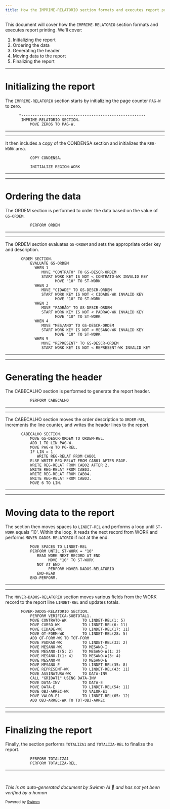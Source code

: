 ```yaml
---
title: How the IMPRIME-RELATORIO section formats and executes report printing
---
```

This document will cover how the <SwmToken path="src/oep/oep053.cbl" pos="835:1:3" line-data="       IMPRIME-RELATORIO SECTION.">`IMPRIME-RELATORIO`</SwmToken> section formats and executes report printing. We'll cover:

1. Initializing the report
2. Ordering the data
3. Generating the header
4. Moving data to the report
5. Finalizing the report

<SwmSnippet path="/src/oep/oep053.cbl" line="834">

---

# Initializing the report

The <SwmToken path="src/oep/oep053.cbl" pos="835:1:3" line-data="       IMPRIME-RELATORIO SECTION.">`IMPRIME-RELATORIO`</SwmToken> section starts by initializing the page counter <SwmToken path="src/oep/oep053.cbl" pos="836:7:9" line-data="           MOVE ZEROS TO PAG-W.">`PAG-W`</SwmToken> to zero.

```cobol
      *-------------------------------------------------------
       IMPRIME-RELATORIO SECTION.
           MOVE ZEROS TO PAG-W.

```

---

</SwmSnippet>

<SwmSnippet path="/src/oep/oep053.cbl" line="838">

---

It then includes a copy of the CONDENSA section and initializes the  `REG-WORK` area.&nbsp;

```cobol
           COPY CONDENSA.

           INITIALIZE REGION-WORK
```

---

</SwmSnippet>

<SwmSnippet path="/src/oep/oep053.cbl" line="841">

---

# Ordering the data

The ORDEM section is performed to order the data based on the value of <SwmToken path="src/oep/oep053.cbl" pos="651:3:5" line-data="           EVALUATE GS-ORDEM">`GS-ORDEM`</SwmToken>.

```cobol
           PERFORM ORDEM
```

---

</SwmSnippet>

<SwmSnippet path="/src/oep/oep053.cbl" line="650">

---

The ORDEM section evaluates <SwmToken path="src/oep/oep053.cbl" pos="651:3:5" line-data="           EVALUATE GS-ORDEM">`GS-ORDEM`</SwmToken> and sets the appropriate order key and description.

```cobol
       ORDEM SECTION.
           EVALUATE GS-ORDEM
             WHEN 1
                MOVE "CONTRATO" TO GS-DESCR-ORDEM
                START WORK KEY IS NOT < CONTRATO-WK INVALID KEY
                      MOVE "10" TO ST-WORK
             WHEN 2
                MOVE "CIDADE" TO GS-DESCR-ORDEM
                START WORK KEY IS NOT < CIDADE-WK INVALID KEY
                      MOVE "10" TO ST-WORK
             WHEN 3
                MOVE "PADRÃO" TO GS-DESCR-ORDEM
                START WORK KEY IS NOT < PADRAO-WK INVALID KEY
                      MOVE "10" TO ST-WORK
             WHEN 4
                MOVE "MES/ANO" TO GS-DESCR-ORDEM
                START WORK KEY IS NOT < MESANO-WK INVALID KEY
                      MOVE "10" TO ST-WORK
             WHEN 5
                MOVE "REPRESENT" TO GS-DESCR-ORDEM
                START WORK KEY IS NOT < REPRESENT-WK INVALID KEY
```

---

</SwmSnippet>

<SwmSnippet path="/src/oep/oep053.cbl" line="843">

---

# Generating the header

The CABECALHO section is performed to generate the report header.

```cobol
           PERFORM CABECALHO
```

---

</SwmSnippet>

<SwmSnippet path="/src/oep/oep053.cbl" line="992">

---

The CABECALHO section moves the order description to <SwmToken path="src/oep/oep053.cbl" pos="993:11:13" line-data="           MOVE GS-DESCR-ORDEM TO ORDEM-REL.">`ORDEM-REL`</SwmToken>, increments the line counter, and writes the header lines to the report.

```cobol
       CABECALHO SECTION.
           MOVE GS-DESCR-ORDEM TO ORDEM-REL.
           ADD 1 TO LIN PAG-W.
           MOVE PAG-W TO PG-REL.
           IF LIN = 1
              WRITE REG-RELAT FROM CAB01
           ELSE WRITE REG-RELAT FROM CAB01 AFTER PAGE.
           WRITE REG-RELAT FROM CAB02 AFTER 2.
           WRITE REG-RELAT FROM CAB03.
           WRITE REG-RELAT FROM CAB04.
           WRITE REG-RELAT FROM CAB03.
           MOVE 6 TO LIN.
```

---

</SwmSnippet>

<SwmSnippet path="/src/oep/oep053.cbl" line="844">

---

# Moving data to the report

The section then moves spaces to <SwmToken path="src/oep/oep053.cbl" pos="844:7:9" line-data="           MOVE SPACES TO LINDET-REL">`LINDET-REL`</SwmToken> and performs a loop until <SwmToken path="src/oep/oep053.cbl" pos="845:5:7" line-data="           PERFORM UNTIL ST-WORK = &quot;10&quot;">`ST-WORK`</SwmToken> equals '10'. Within the loop, it reads the next record from WORK and performs <SwmToken path="src/oep/oep053.cbl" pos="849:3:7" line-data="                   PERFORM MOVER-DADOS-RELATORIO">`MOVER-DADOS-RELATORIO`</SwmToken> if not at the end.

```cobol
           MOVE SPACES TO LINDET-REL
           PERFORM UNTIL ST-WORK = "10"
              READ WORK NEXT RECORD AT END
                   MOVE "10" TO ST-WORK
              NOT AT END
                   PERFORM MOVER-DADOS-RELATORIO
              END-READ
           END-PERFORM.
```

---

</SwmSnippet>

<SwmSnippet path="/src/oep/oep053.cbl" line="892">

---

The <SwmToken path="src/oep/oep053.cbl" pos="892:1:5" line-data="       MOVER-DADOS-RELATORIO SECTION.">`MOVER-DADOS-RELATORIO`</SwmToken> section moves various fields from the WORK record to the report line <SwmToken path="src/oep/oep053.cbl" pos="894:9:11" line-data="           MOVE CONTRATO-WK       TO LINDET-REL(1: 5)">`LINDET-REL`</SwmToken> and updates totals.

```cobol
       MOVER-DADOS-RELATORIO SECTION.
           PERFORM VERIFICA-SUBTOTAL1.
           MOVE CONTRATO-WK       TO LINDET-REL(1: 5)
           MOVE CURSO-WK          TO LINDET-REL(6: 11)
           MOVE CIDADE-WK         TO LINDET-REL(17: 11)
           MOVE QT-FORM-WK        TO LINDET-REL(28: 5)
           ADD QT-FORM-WK TO TOT-FORM
           MOVE PADRAO-WK         TO LINDET-REL(33: 2)
           MOVE MESANO-WK         TO MESANO-I
           MOVE MESANO-I(5: 2)    TO MESANO-W(1: 2)
           MOVE MESANO-I(1: 4)    TO MESANO-W(3: 4)
           MOVE MESANO-W          TO MESANO-E
           MOVE MESANO-E          TO LINDET-REL(35: 8)
           MOVE REPRESENT-WK      TO LINDET-REL(43: 11)
           MOVE ASSINATURA-WK     TO DATA-INV
           CALL "GRIDAT1" USING DATA-INV
           MOVE DATA-INV          TO DATA-E
           MOVE DATA-E            TO LINDET-REL(54: 11)
           MOVE OBJ-ARREC-WK      TO VALOR-E1
           MOVE VALOR-E1          TO LINDET-REL(65: 12)
           ADD OBJ-ARREC-WK TO TOT-OBJ-ARREC
```

---

</SwmSnippet>

<SwmSnippet path="/src/oep/oep053.cbl" line="852">

---

# Finalizing the report

Finally, the section performs <SwmToken path="src/oep/oep053.cbl" pos="852:3:3" line-data="           PERFORM TOTALIZA1">`TOTALIZA1`</SwmToken> and <SwmToken path="src/oep/oep053.cbl" pos="853:3:5" line-data="           PERFORM TOTALIZA-REL.">`TOTALIZA-REL`</SwmToken> to finalize the report.

```cobol
           PERFORM TOTALIZA1
           PERFORM TOTALIZA-REL.
```

---

</SwmSnippet>

&nbsp;

*This is an auto-generated document by Swimm AI 🌊 and has not yet been verified by a human*

<SwmMeta version="3.0.0" repo-id="Z2l0aHViJTNBJTNBa2VsbG8lM0ElM0Fzd2ltbWlv" repo-name="kello"><sup>Powered by [Swimm](https://app.swimm.io/)</sup></SwmMeta>
